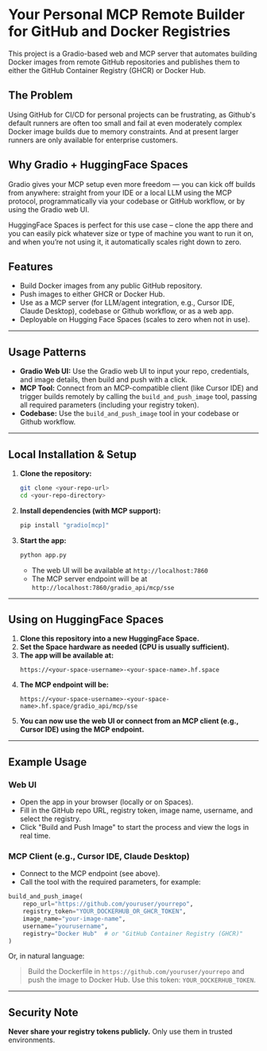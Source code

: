 # Your Personal MCP Remote Builder for GitHub and Docker Registries

This project is a Gradio-based web and MCP server that automates building Docker images from remote GitHub repositories and publishes them to either the GitHub Container Registry (GHCR) or Docker Hub.

## The Problem

Using GitHub for CI/CD for personal projects can be frustrating, as Github's default runners are often too small and fail at even moderately complex Docker image builds due to memory constraints. And at present larger runners are only available for enterprise customers.

## Why Gradio + HuggingFace Spaces

Gradio gives your MCP setup even more freedom — you can kick off builds from anywhere: straight from your IDE or a local LLM using the MCP protocol, programmatically via your codebase or GitHub workflow, or by using the Gradio web UI.

HuggingFace Spaces is perfect for this use case – clone the app there and you can easily pick whatever size or type of machine you want to run it on, and when you’re not using it, it automatically scales right down to zero.

## Features

- Build Docker images from any public GitHub repository.
- Push images to either GHCR or Docker Hub.
- Use as a MCP server (for LLM/agent integration, e.g., Cursor IDE, Claude Desktop), codebase or Github workflow, or as a web app.
- Deployable on Hugging Face Spaces (scales to zero when not in use).

---

## Usage Patterns

- **Gradio Web UI:** Use the Gradio web UI to input your repo, credentials, and image details, then build and push with a click.
- **MCP Tool:** Connect from an MCP-compatible client (like Cursor IDE) and trigger builds remotely by calling the `build_and_push_image` tool, passing all required parameters (including your registry token).
- **Codebase:** Use the `build_and_push_image` tool in your codebase or Github workflow.

---

## Local Installation & Setup

1. **Clone the repository:**

   ```bash
   git clone <your-repo-url>
   cd <your-repo-directory>
   ```

2. **Install dependencies (with MCP support):**

   ```bash
   pip install "gradio[mcp]"
   ```

3. **Start the app:**
   ```bash
   python app.py
   ```
   - The web UI will be available at `http://localhost:7860`
   - The MCP server endpoint will be at `http://localhost:7860/gradio_api/mcp/sse`

---

## Using on HuggingFace Spaces

1. **Clone this repository into a new HuggingFace Space.**
2. **Set the Space hardware as needed (CPU is usually sufficient).**
3. **The app will be available at:**
   ```
   https://<your-space-username>-<your-space-name>.hf.space
   ```
4. **The MCP endpoint will be:**
   ```
   https://<your-space-username>-<your-space-name>.hf.space/gradio_api/mcp/sse
   ```
5. **You can now use the web UI or connect from an MCP client (e.g., Cursor IDE) using the MCP endpoint.**

---

## Example Usage

### Web UI

- Open the app in your browser (locally or on Spaces).
- Fill in the GitHub repo URL, registry token, image name, username, and select the registry.
- Click "Build and Push Image" to start the process and view the logs in real time.

### MCP Client (e.g., Cursor IDE, Claude Desktop)

- Connect to the MCP endpoint (see above).
- Call the tool with the required parameters, for example:

```python
build_and_push_image(
    repo_url="https://github.com/youruser/yourrepo",
    registry_token="YOUR_DOCKERHUB_OR_GHCR_TOKEN",
    image_name="your-image-name",
    username="yourusername",
    registry="Docker Hub"  # or "GitHub Container Registry (GHCR)"
)
```

Or, in natural language:

> Build the Dockerfile in `https://github.com/youruser/yourrepo` and push the image to Docker Hub. Use this token: `YOUR_DOCKERHUB_TOKEN`.

---

## Security Note

**Never share your registry tokens publicly.** Only use them in trusted environments.
